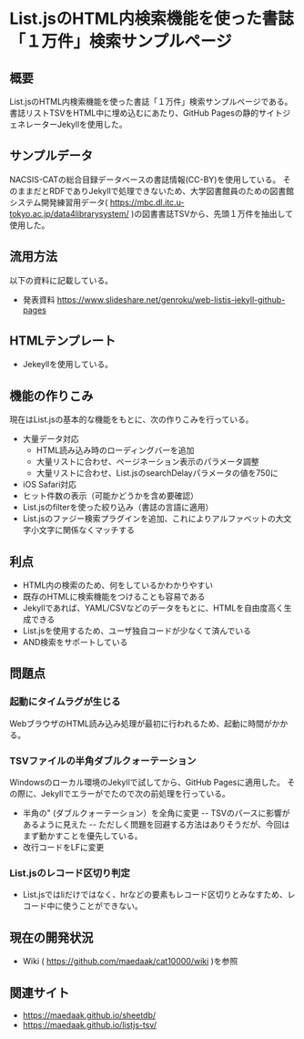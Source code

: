 # List.jsのHTML内検索機能を使った書誌「１万件」検索サンプルページ

## 概要
List.jsのHTML内検索機能を使った書誌「１万件」検索サンプルページである。<br>
書誌リストTSVをHTML中に埋め込むにあたり、GitHub Pagesの静的サイトジェネレーターJekyllを使用した。

## サンプルデータ
NACSIS-CATの総合目録データベースの書誌情報(CC-BY)を使用している。
そのままだとRDFでありJekyllで処理できないため、大学図書館員のための図書館システム開発練習用データ( https://mbc.dl.itc.u-tokyo.ac.jp/data4librarysystem/ )の図書書誌TSVから、先頭１万件を抽出して使用した。

## 流用方法
以下の資料に記載している。
- 発表資料 https://www.slideshare.net/genroku/web-listjs-jekyll-github-pages

## HTMLテンプレート
- Jekeyllを使用している。

## 機能の作りこみ
現在はList.jsの基本的な機能をもとに、次の作りこみを行っている。
- 大量データ対応
    - HTML読み込み時のローディングバーを追加
    - 大量リストに合わせ、ページネーション表示のパラメータ調整
    - 大量リストに合わせ、List.jsのsearchDelayパラメータの値を750に
- iOS Safari対応    
- ヒット件数の表示（可能かどうかを含め要確認）
- List.jsのfilterを使った絞り込み（書誌の言語に適用）
- List.jsのファジー検索プラグインを追加、これによりアルファベットの大文字小文字に関係なくマッチする

## 利点
- HTML内の検索のため、何をしているかわかりやすい
- 既存のHTMLに検索機能をつけることも容易である
- Jekyllであれば、YAML/CSVなどのデータをもとに、HTMLを自由度高く生成できる
- List.jsを使用するため、ユーザ独自コードが少なくて済んでいる
- AND検索をサポートしている

## 問題点
### 起動にタイムラグが生じる
WebブラウザのHTML読み込み処理が最初に行われるため、起動に時間がかかる。
### TSVファイルの半角ダブルクォーテーション
Windowsのローカル環境のJekyllで試してから、GitHub Pagesに適用した。
その際に、Jekyllでエラーがでたので次の前処理を行っている。
- 半角の" (ダブルクォーテーション）を全角に変更
-- TSVのパースに影響があるように見えた
-- ただしく問題を回避する方法はありそうだが、今回はまず動かすことを優先している。
- 改行コードをLFに変更
### List.jsのレコード区切り判定
- List.jsではliだけではなく、hrなどの要素もレコード区切りとみなすため、レコード中に使うことができない。

## 現在の開発状況
- Wiki ( https://github.com/maedaak/cat10000/wiki )を参照

## 関連サイト
- https://maedaak.github.io/sheetdb/
- https://maedaak.github.io/listjs-tsv/

